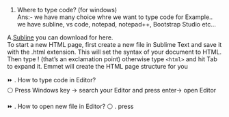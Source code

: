 1. Where to type code? (for windows)<br>
Ans:- we have many choice whre we want to type code for Example.. we have subline, vs code, notepad, notepad++, Bootstrap Studio etc... <br>


A.<a href="https://www.sublimetext.com/download">Subline</a> you can download for here.<br>
To start a new HTML page, first create a new file in Sublime Text and save it with the .html extension. This will set the syntax of your document to HTML. Then type ! (that’s an exclamation point) otherwise type ```<html>``` and hit Tab to expand it. Emmet will create the HTML page structure for you
 
⏩ . How to type code in Editor?<br>
⚪ Press Windows key -> search your Editor and press enter-> open Editor

⏩ . How to open new file in Editor?
⚪ . press
